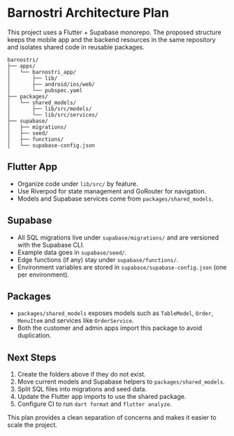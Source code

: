 # Barnostri Architecture Plan

This project uses a Flutter + Supabase monorepo. The proposed structure keeps the mobile app and the backend resources in the same repository and isolates shared code in reusable packages.

```
barnostri/
├── apps/
│   └── barnostri_app/
│       ├── lib/
│       ├── android/ios/web/
│       └── pubspec.yaml
├── packages/
│   └── shared_models/
│       ├── lib/src/models/
│       └── lib/src/services/
├── supabase/
│   ├── migrations/
│   ├── seed/
│   ├── functions/
│   └── supabase-config.json
```

## Flutter App
- Organize code under `lib/src/` by feature.
- Use Riverpod for state management and GoRouter for navigation.
- Models and Supabase services come from `packages/shared_models`.

## Supabase
- All SQL migrations live under `supabase/migrations/` and are versioned with the Supabase CLI.
- Example data goes in `supabase/seed/`.
- Edge functions (if any) stay under `supabase/functions/`.
- Environment variables are stored in `supabase/supabase-config.json` (one per environment).

## Packages
- `packages/shared_models` exposes models such as `TableModel`, `Order`, `MenuItem` and services like `OrderService`.
- Both the customer and admin apps import this package to avoid duplication.

## Next Steps
1. Create the folders above if they do not exist.
2. Move current models and Supabase helpers to `packages/shared_models`.
3. Split SQL files into migrations and seed data.
4. Update the Flutter app imports to use the shared package.
5. Configure CI to run `dart format` and `flutter analyze`.

This plan provides a clean separation of concerns and makes it easier to scale the project.
